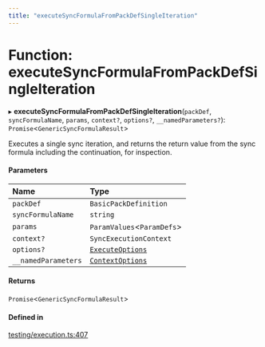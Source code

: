 ```yaml
---
title: "executeSyncFormulaFromPackDefSingleIteration"
---
```

# Function: executeSyncFormulaFromPackDefSingleIteration

▸ **executeSyncFormulaFromPackDefSingleIteration**(`packDef`, `syncFormulaName`, `params`, `context?`, `options?`, `__namedParameters?`): `Promise`<`GenericSyncFormulaResult`\>

Executes a single sync iteration, and returns the return value from the sync formula
including the continuation, for inspection.

#### Parameters

| Name | Type |
| :------ | :------ |
| `packDef` | `BasicPackDefinition` |
| `syncFormulaName` | `string` |
| `params` | `ParamValues`<`ParamDefs`\> |
| `context?` | `SyncExecutionContext` |
| `options?` | [`ExecuteOptions`](../interfaces/ExecuteOptions.md) |
| `__namedParameters` | [`ContextOptions`](../interfaces/ContextOptions.md) |

#### Returns

`Promise`<`GenericSyncFormulaResult`\>

#### Defined in

[testing/execution.ts:407](https://github.com/coda/packs-sdk/blob/main/testing/execution.ts#L407)
